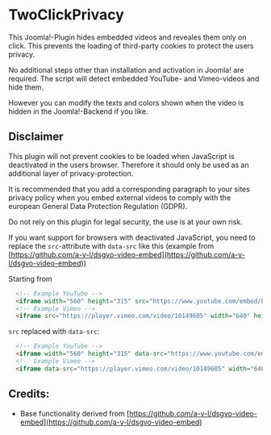 # TwoClickPrivacy

This Joomla!-Plugin hides embedded videos and reveales them only on click. This prevents the loading of third-party cookies to protect the users privacy.

No additional steps other than installation and activation in Joomla! are required. The script will detect embedded YouTube- and Vimeo-videos and hide them.

However you can modify the texts and colors shown when the video is hidden in the Joomla!-Backend if you like.

## Disclaimer

This plugin will not prevent cookies to be loaded when JavaScript is deactivated in the users browser. Therefore it should only be used as an additional layer of privacy-protection. 

It is recommended that you add a corresponding paragraph to your sites privacy policy when you embed external videos to comply with the european General Data Protection Regulation (GDPR).

Do not rely on this plugin for legal security, the use is at your own risk.

If you want support for browsers with deactivated JavaScript, you need to replace the ```src```-attribute with ```data-src``` like this (example from [https://github.com/a-v-l/dsgvo-video-embed](https://github.com/a-v-l/dsgvo-video-embed))

Starting from
```html
  <!-- Example YouTube -->
  <iframe width="560" height="315" src="https://www.youtube.com/embed/hZ3w5VMr8gw?rel=0" frameborder="0" allow="autoplay; encrypted-media" allowfullscreen></iframe>
  <!-- Example Vimeo -->
  <iframe src="https://player.vimeo.com/video/10149605" width="640" height="360" frameborder="0" webkitallowfullscreen mozallowfullscreen allowfullscreen></iframe>
```

```src``` replaced with ```data-src```:
```html
  <!-- Example YouTube -->
  <iframe width="560" height="315" data-src="https://www.youtube.com/embed/hZ3w5VMr8gw?rel=0" frameborder="0" allow="autoplay; encrypted-media" allowfullscreen></iframe>
  <!-- Example Vimeo -->
  <iframe data-src="https://player.vimeo.com/video/10149605" width="640" height="360" frameborder="0" webkitallowfullscreen mozallowfullscreen allowfullscreen></iframe>
```

## Credits:
- Base functionality derived from [https://github.com/a-v-l/dsgvo-video-embed](https://github.com/a-v-l/dsgvo-video-embed)
